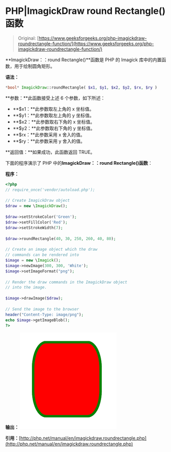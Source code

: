 # PHP|ImagickDraw round Rectangle()函数

> Original: [https://www.geeksforgeeks.org/php-imagickdraw-roundrectangle-function/](https://www.geeksforgeeks.org/php-imagickdraw-roundrectangle-function/)

**ImagickDraw：：round Rectangle()**函数是 PHP 的 Imagick 库中的内置函数，用于绘制圆角矩形。

**语法：**

```php
*bool* ImagickDraw::roundRectangle( $x1, $y1, $x2, $y2, $rx, $ry )
```

**参数：**此函数接受上述 6 个参数，如下所述：

*   **$x1：**此参数取左上角的 x 坐标值。
*   **$y1：**此参数取左上角的 y 坐标值。
*   **$x2：**此参数取右下角的 x 坐标值。
*   **$y2：**此参数取右下角的 y 坐标值。
*   **$rx：**此参数采用 x 舍入的值。
*   **$ry：**此参数采用 y 舍入的值。

**返回值：**如果成功，此函数返回 TRUE。

下面的程序演示了 PHP 中的**ImagickDraw：：round Rectangle()函数**：

**程序：**

```php
<?php
// require_once('vendor/autoload.php');

// Create ImagickDraw object
$draw = new \ImagickDraw();

$draw->setStrokeColor('Green');
$draw->setFillColor('Red');
$draw->setStrokeWidth(7);

$draw->roundRectangle(40, 30, 250, 260, 40, 80);

// Create an image object which the draw 
// commands can be rendered into
$image = new \Imagick();
$image->newImage(300, 300, 'White');
$image->setImageFormat("png");

// Render the draw commands in the ImagickDraw object 
// into the image.

$image->drawImage($draw);

// Send the image to the browser
header("Content-Type: image/png");
echo $image->getImageBlob();
?>
```

**输出：**
![](img/2778d8079ffa2ed571e2cbce14232575.png)

**引用：**[http://php.net/manual/en/imagickdraw.roundrectangle.php](http://php.net/manual/en/imagickdraw.roundrectangle.php)